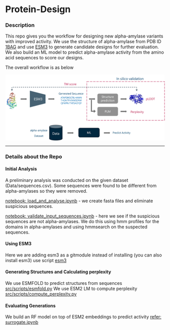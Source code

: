 # Protein-Design

### Description

This repo gives you the workflow for designing new alpha-amylase variants with improved activity.
We use the structure of alpha-amylase from PDB ID [1BAG](https://www.rcsb.org/structure/1BAG) and 
use [ESM3](https://github.com/evolutionaryscale/esm) to generate candidate designs for further evaluation.
We also build an ML model to predict alpha-amylase activity from the amino acid sequences to score our designs.

The overall workflow is as below
<p align="center">
<img src="Data/figs/workflow.jpg" />
</p>

----

### Details about the Repo

#### Initial Analysis

A preliminary analysis was conducted on the given dataset (Data/sequences.csv). 
Some sequences were found to be different from alpha-amylases so they were removed.

[notebook: load_and_analyse.ipynb](src/notebooks/load_and_analyse.ipynb) - we create fasta files and eliminate suspicious sequences.

[notebook: validate_input_sequences.ipynb](src/notebooks/validate_input_sequences.ipynb) - here we see if the suspicious sequences are not alpha-amylases. We do this using hmm profiles for the domains in alpha-amylases and using hmmsearch on the suspected sequences.

#### Using ESM3

Here we are adding esm3 as a gitmodule instead of installing (you can also install esm3)
use script [esm3](src/scripts/generate_esm3.py)

#### Generating Structures and Calculating perplexity

We use ESMFOLD to predict structures from sequences [src/scripts/esmfold.py](src/scripts/esmfold.py)
We use ESM2 LM to compute perplexity [src/scripts/compute_perplexity.py](src/scripts/compute_perplexity.py)

#### Evaluating Generations

We build an RF model on top of ESM2 embeddings to predict activity [refer: surrogate.ipynb]((src/notebooks/surrogate_model.ipynb))
